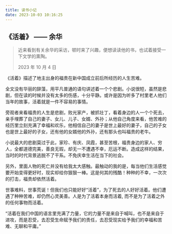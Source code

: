 ```yaml
---
title: 读书小记
date: 2023-10-03 10:16:25
---
```


## 《活着》 —— 余华

>  近来看到有关余华的采访，顿时来了兴趣，便想读读他的书，也试着接受一下文学的熏陶。
>
>  2023 年 10 月 4 日

《活着》描述了地主出身的福贵在新中国成立前后所经历的人生苦难。

全文没有华丽的辞藻，用平凡普通的语句讲述着一个个悲剧。小说很短，虽然是悲剧，但在读的时候并没有太多的伤感，十分平静。或许是因为听多了村里老人他们当年的故事，活着就是一件不容易的事情。

旁观者来看福贵的人生是悲剧，败光家产，被抓壮丁，看着身边的人一个个死去，亲手埋葬了自己的妻子、女儿、儿子、女婿、外孙；从他自己角度来看，他苦难的经历里立刻充满了幸福和欢乐，他相信自己的妻子是世上最好的妻子，自己的子女也是世上最好的子女，还有他的女婿他的外孙，还有那头也叫福贵的老牛。

小说最大的悲剧莫过于此，家珍、有庆、凤霞，甚至苦根，福贵身边的家人、穷人，全都道德完美，善良无瑕，却无一不遭遇不幸，厄运不断。造成这样的结果，当时的时代背景逃脱不了干系。不免庆幸生活在当下的社会。

另外，里面人物的死亡并没有给我太大感触。最触动的我的是，每当他们生活感觉要开始变得更好时，现实却给你狠狠一棒。这是何其的残酷！种种的不幸，一次次的打击，福贵却依然活着。

世事难料，世事荒诞！但我们也只能好好“活着”，为了死去的人好好活着。他们遭遇了种种苦难，却仍然心灵美善。人是为了活着本身而活着, 而不是为了活着之外的任何事物而活着。

“活着在我们中国的语言里充满了力量，它的力量不是来自于喊叫，也不是来自于进攻，而是忍受，去忍受生命赋予我们的责任，去忍受现实给予我们的幸福和苦难、无聊和平庸。”

